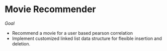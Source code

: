 # Movie Recommender
*Goal*
  - Recommend a movie for a user based pearson correlation
  - Implement customized linked list data structure for flexible insertion and deletion. 
